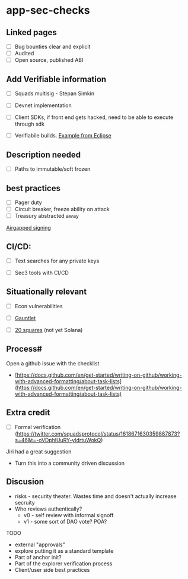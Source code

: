 # app-sec-checks

## Linked pages
- [ ] Bug bounties clear and explicit 
- [ ] Audited
- [ ] Open source, published ABI

## Add Verifiable information
- [ ] Squads multisig - Stepan Simkin
- [ ] Devnet implementation
- [ ] Client SDKs, if front end gets hacked, need to be able to execute through sdk
- [ ] Verifiabile builds. [Example from Eclipse](https://github.com/Ellipsis-Labs/solana-verifiable-build)


## Description needed
- [ ] Paths to immutable/soft frozen

## best practices
- [ ] Pager duty 
- [ ] Circuit breaker, freeze ability on attack
- [ ] Treasury abstracted away

[Airgapped signing](https://www.notion.so/Airgapped-signing-f5c5b3ab5a904d18899567816cb6cb33)

## CI/CD:
- [ ] Text searches for any private keys
- [ ] Sec3 tools with CI/CD



## Situationally relevant
- [ ]  Econ vulnerabilities
  - [ ]  [Gauntlet](https://gauntlet.network/)
  - [ ]  [20 squares](https://20squares.xyz/) (not yet Solana)


## Process#
Open a github issue with the checklist

- [https://docs.github.com/en/get-started/writing-on-github/working-with-advanced-formatting/about-task-lists](https://docs.github.com/en/get-started/writing-on-github/working-with-advanced-formatting/about-task-lists)

## Extra credit
- [ ] Formal verification (https://twitter.com/squadsprotocol/status/1618671630359887873?s=46&t=-oVDphlUuRY-yldrtuWokQ)


Jiri had a great suggestion
- Turn this into a community driven discussion


## Discusion
- risks - security theater. Wastes time and doesn't actually increase secruity
- Who reviews authentically?
  - v0 - self review with informal signoff
  - v1 - some sort of DAO vote? POA?

TODO
- external "approvals"
- explore putting it as a standard template
- Part of anchor init?
- Part of the explorer verification process
- Client/user side best practices